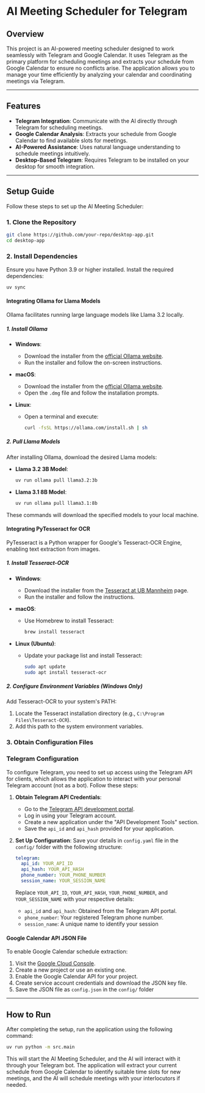 # AI Meeting Scheduler for Telegram

## Overview

This project is an AI-powered meeting scheduler designed to work seamlessly with Telegram and Google Calendar. It uses Telegram as the primary platform for scheduling meetings and extracts your schedule from Google Calendar to ensure no conflicts arise. The application allows you to manage your time efficiently by analyzing your calendar and coordinating meetings via Telegram.

---

## Features

- **Telegram Integration**: Communicate with the AI directly through Telegram for scheduling meetings.
- **Google Calendar Analysis**: Extracts your schedule from Google Calendar to find available slots for meetings.
- **AI-Powered Assistance**: Uses natural language understanding to schedule meetings intuitively.
- **Desktop-Based Telegram**: Requires Telegram to be installed on your desktop for smooth integration.

---

## Setup Guide

Follow these steps to set up the AI Meeting Scheduler:

### 1. Clone the Repository

```bash
git clone https://github.com/your-repo/desktop-app.git
cd desktop-app
```

### 2. Install Dependencies

Ensure you have Python 3.9 or higher installed. Install the required dependencies:

```bash
uv sync
```

#### Integrating Ollama for Llama Models

Ollama facilitates running large language models like Llama 3.2 locally.

##### 1. Install Ollama

- **Windows**:
  - Download the installer from the [official Ollama website](https://ollama.com/download/windows).
  - Run the installer and follow the on-screen instructions.

- **macOS**:
  - Download the installer from the [official Ollama website](https://ollama.com/download/macos).
  - Open the `.dmg` file and follow the installation prompts.

- **Linux**:
  - Open a terminal and execute:

    ```bash
    curl -fsSL https://ollama.com/install.sh | sh
    ```

##### 2. Pull Llama Models

After installing Ollama, download the desired Llama models:

- **Llama 3.2 3B Model**:

  ```bash
  uv run ollama pull llama3.2:3b
  ```

- **Llama 3.1 8B Model**:

  ```bash
  uv run ollama pull llama3.1:8b
  ```

These commands will download the specified models to your local machine.


#### Integrating PyTesseract for OCR

PyTesseract is a Python wrapper for Google's Tesseract-OCR Engine, enabling text extraction from images.

##### 1. Install Tesseract-OCR

- **Windows**:
  - Download the installer from the [Tesseract at UB Mannheim](https://github.com/UB-Mannheim/tesseract/wiki) page.
  - Run the installer and follow the instructions.

- **macOS**:
  - Use Homebrew to install Tesseract:

    ```bash
    brew install tesseract
    ```

- **Linux (Ubuntu)**:
  - Update your package list and install Tesseract:

    ```bash
    sudo apt update
    sudo apt install tesseract-ocr
    ```

##### 2. Configure Environment Variables (Windows Only)

Add Tesseract-OCR to your system's PATH:

1. Locate the Tesseract installation directory (e.g., `C:\Program Files\Tesseract-OCR`).
2. Add this path to the system environment variables.




### 3. Obtain Configuration Files



### Telegram Configuration

To configure Telegram, you need to set up access using the Telegram API for clients, which allows the application to interact with your personal Telegram account (not as a bot). Follow these steps:

1. **Obtain Telegram API Credentials**:
   - Go to the [Telegram API development portal](https://my.telegram.org/).
   - Log in using your Telegram account.
   - Create a new application under the "API Development Tools" section.
   - Save the `api_id` and `api_hash` provided for your application.

2. **Set Up Configuration**:
   Save your details in `config.yaml` file in the `config/` folder with the following structure:

   ```yaml
   telegram:
     api_id: YOUR_API_ID
     api_hash: YOUR_API_HASH
     phone_number: YOUR_PHONE_NUMBER
     session_name: YOUR_SESSION_NAME
   ```

   Replace `YOUR_API_ID`, `YOUR_API_HASH`, `YOUR_PHONE_NUMBER`, and `YOUR_SESSION_NAME` with your respective details:
   - `api_id` and `api_hash`: Obtained from the Telegram API portal.
   - `phone_number`: Your registered Telegram phone number.
   - `session_name`: A unique name to identify your session 



#### Google Calendar API JSON File

To enable Google Calendar schedule extraction:

1. Visit the [Google Cloud Console](https://console.cloud.google.com/).
2. Create a new project or use an existing one.
3. Enable the Google Calendar API for your project.
4. Create service account credentials and download the JSON key file.
5. Save the JSON file as `config.json` in the `config/` folder

---

## How to Run

After completing the setup, run the application using the following command:

```bash
uv run python -m src.main
```

This will start the AI Meeting Scheduler, and the AI will interact with it through your Telegram bot. The application will extract your current schedule from Google Calendar to identify suitable time slots for new meetings, and the AI will schedule meetings with your interlocutors if needed.

